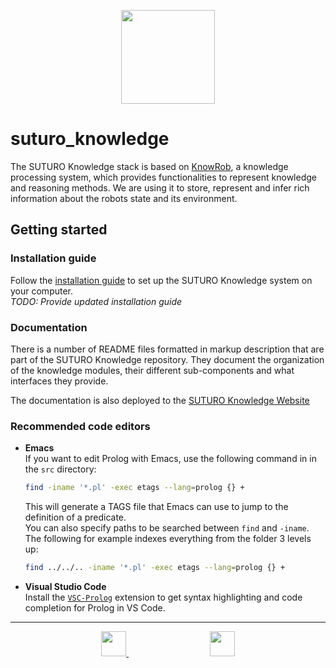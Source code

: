 <p align="center">
  <a href="https://suturo.github.io/suturo_knowledge/">
    <img width="150" src="https://suturo.github.io/suturo_knowledge/assets/images/suturo-knowledge-full-1000.png">
  </a>
</p>

# suturo_knowledge

The SUTURO Knowledge stack is based on [KnowRob](https://github.com/knowrob/knowrob), a knowledge processing system, which provides functionalities to represent knowledge and reasoning methods. We are using it to store, represent and infer rich information about the robots state and its environment.

## Getting started

### Installation guide
Follow the [installation guide](https://github.com/suturo21-22/suturo-installation) to set up the SUTURO Knowledge system on your computer.  
_TODO: Provide updated installation guide_

### Documentation
There is a number of README files formatted in markup description that are part of the SUTURO Knowledge repository. They document the organization of the knowledge modules, their different sub-components and what interfaces they provide.

The documentation is also deployed to the [SUTURO Knowledge Website](https://suturo.github.io/suturo_knowledge/)

### Recommended code editors

- **Emacs**  
  If you want to edit Prolog with Emacs, use the following command in in the `src` directory:
  ```bash
  find -iname '*.pl' -exec etags --lang=prolog {} +  
  ```
  This will generate a TAGS file that Emacs can use to jump to the definition of a predicate.  
  You can also specify paths to be searched between `find` and `-iname`.  
  The following for example indexes everything from the folder 3 levels up:
  ```bash
  find ../../.. -iname '*.pl' -exec etags --lang=prolog {} +
  ```

- **Visual Studio Code**  
  Install the [`VSC-Prolog`](https://marketplace.visualstudio.com/items?itemName=arthurwang.vsc-prolog) extension to get syntax highlighting and code completion for Prolog in VS Code.

---

<p align="center">
  <a href="https://www.uni-bremen.de/">
    <img height="40" src="https://suturo.github.io/suturo_knowledge/assets/images/uni-bremen-logo-footer.png">
  </a>
  <span>&emsp;&emsp;&emsp;&emsp;&emsp;&emsp;&emsp;&emsp;&emsp;</span>
  <a href="https://github.com/suturo">
    <img height="40" src="https://suturo.github.io/suturo_knowledge/assets/images/suturo-logo-footer.png">
  </a>
</p>
